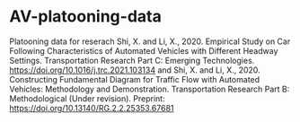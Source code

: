 # AV-platooning-data
Platooning data for reserach 
Shi, X. and Li, X., 2020. Empirical Study on Car Following Characteristics of Automated Vehicles with Different Headway Settings. Transportation Research Part C: Emerging Technologies. https://doi.org/10.1016/j.trc.2021.103134
and
Shi, X. and Li, X., 2020. Constructing Fundamental Diagram for Traffic Flow with Automated Vehicles: Methodology and Demonstration. Transportation Research Part B: Methodological (Under revision). Preprint: https://doi.org/10.13140/RG.2.2.25353.67681
